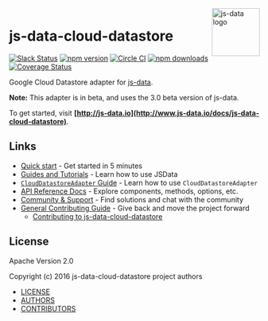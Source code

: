 <img src="https://raw.githubusercontent.com/js-data/js-data/master/js-data.png" alt="js-data logo" title="js-data" align="right" width="96" height="96" />

# js-data-cloud-datastore

[![Slack Status][sl_b]][sl_l]
[![npm version][npm_b]][npm_l]
[![Circle CI][circle_b]][circle_l]
[![npm downloads][dn_b]][dn_l]
[![Coverage Status][cov_b]][cov_l]

Google Cloud Datastore adapter for [js-data](http://www.js-data.io/).

__Note:__ This adapter is in beta, and uses the 3.0 beta version of js-data.

To get started, visit __[http://js-data.io](http://www.js-data.io/docs/js-data-cloud-datastore)__.

## Links

* [Quick start](http://www.js-data.io/docs/home#quick-start) - Get started in 5 minutes
* [Guides and Tutorials](http://www.js-data.io/docs/home) - Learn how to use JSData
* [`CloudDatastoreAdapter` Guide](http://www.js-data.io/docs/js-data-cloud-datastore) - Learn how to use `CloudDatastoreAdapter`
* [API Reference Docs](http://api.js-data.io) - Explore components, methods, options, etc.
* [Community & Support](http://js-data.io/docs/community) - Find solutions and chat with the community
* [General Contributing Guide](http://js-data.io/docs/contributing) - Give back and move the project forward
  * [Contributing to js-data-cloud-datastore](https://github.com/js-data/js-data-cloud-datastore/blob/master/.github/CONTRIBUTING.md)

## License

Apache Version 2.0

Copyright (c) 2016 js-data-cloud-datastore project authors

* [LICENSE](https://github.com/GoogleCloudPlatform/js-data-cloud-datastore/blob/master/LICENSE)
* [AUTHORS](https://github.com/GoogleCloudPlatform/js-data-cloud-datastore/blob/master/AUTHORS)
* [CONTRIBUTORS](https://github.com/GoogleCloudPlatform/js-data-cloud-datastore/blob/master/CONTRIBUTORS)

[sl_b]: http://slack.js-data.io/badge.svg
[sl_l]: http://slack.js-data.io
[npm_b]: https://img.shields.io/npm/v/js-data-cloud-datastore.svg?style=flat
[npm_l]: https://www.npmjs.org/package/js-data-cloud-datastore
[circle_b]: https://img.shields.io/circleci/project/js-data/js-data-cloud-datastore.svg?style=flat
[circle_l]: https://circleci.com/gh/js-data/js-data-cloud-datastore
[dn_b]: https://img.shields.io/npm/dm/js-data-cloud-datastore.svg?style=flat
[dn_l]: https://www.npmjs.org/package/js-data-cloud-datastore
[cov_b]: https://img.shields.io/codecov/c/github/js-data/js-data-cloud-datastore.svg?style=flat
[cov_l]: https://codecov.io/github/js-data/js-data-cloud-datastore
